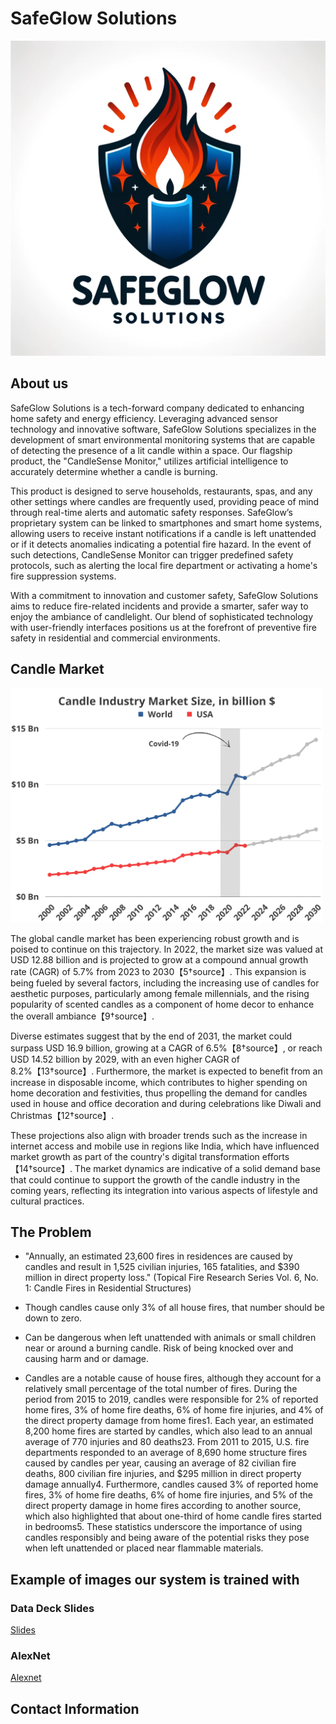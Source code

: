 # SafeGlow Solutions


<img src="safeglow3.png">



## About us

SafeGlow Solutions is a tech-forward company dedicated to enhancing home safety and energy efficiency. Leveraging advanced sensor technology and innovative software, SafeGlow Solutions specializes in the development of smart environmental monitoring systems that are capable of detecting the presence of a lit candle within a space. Our flagship product, the "CandleSense Monitor," utilizes artificial intelligence to accurately determine whether a candle is burning.

This product is designed to serve households, restaurants, spas, and any other settings where candles are frequently used, providing peace of mind through real-time alerts and automatic safety responses. SafeGlow’s proprietary system can be linked to smartphones and smart home systems, allowing users to receive instant notifications if a candle is left unattended or if it detects anomalies indicating a potential fire hazard. In the event of such detections, CandleSense Monitor can trigger predefined safety protocols, such as alerting the local fire department or activating a home's fire suppression systems.

With a commitment to innovation and customer safety, SafeGlow Solutions aims to reduce fire-related incidents and provide a smarter, safer way to enjoy the ambiance of candlelight. Our blend of sophisticated technology with user-friendly interfaces positions us at the forefront of preventive fire safety in residential and commercial environments.

## Candle Market

<img src="Candle-Industry-Market-Size-in-billion-.webp" width="500">

The global candle market has been experiencing robust growth and is poised to continue on this trajectory. In 2022, the market size was valued at USD 12.88 billion and is projected to grow at a compound annual growth rate (CAGR) of 5.7% from 2023 to 2030【5†source】. This expansion is being fueled by several factors, including the increasing use of candles for aesthetic purposes, particularly among female millennials, and the rising popularity of scented candles as a component of home decor to enhance the overall ambiance【9†source】.

Diverse estimates suggest that by the end of 2031, the market could surpass USD 16.9 billion, growing at a CAGR of 6.5%【8†source】, or reach USD 14.52 billion by 2029, with an even higher CAGR of 8.2%【13†source】. Furthermore, the market is expected to benefit from an increase in disposable income, which contributes to higher spending on home decoration and festivities, thus propelling the demand for candles used in house and office decoration and during celebrations like Diwali and Christmas【12†source】.

These projections also align with broader trends such as the increase in internet access and mobile use in regions like India, which have influenced market growth as part of the country's digital transformation efforts【14†source】. The market dynamics are indicative of a solid demand base that could continue to support the growth of the candle industry in the coming years, reflecting its integration into various aspects of lifestyle and cultural practices.

## The Problem

- "Annually, an estimated 23,600 fires in residences are caused by candles and result in 1,525 civilian injuries, 165 fatalities, and $390 million in direct property loss." (Topical Fire Research Series Vol. 6, No. 1: Candle Fires in Residential Structures)

- Though candles cause only 3% of all house fires, that number should be down to zero.

- Can be dangerous when left unattended with animals or small children near or around a burning candle. Risk of being knocked over and causing harm and or damage.

- Candles are a notable cause of house fires, although they account for a relatively small percentage of the total number of fires. During the period from 2015 to 2019, candles were responsible for 2% of reported home fires, 3% of home fire deaths, 6% of home fire injuries, and 4% of the direct property damage from home fires​1​. Each year, an estimated 8,200 home fires are started by candles, which also lead to an annual average of 770 injuries and 80 deaths​2​​3​. From 2011 to 2015, U.S. fire departments responded to an average of 8,690 home structure fires caused by candles per year, causing an average of 82 civilian fire deaths, 800 civilian fire injuries, and $295 million in direct property damage annually​4​. Furthermore, candles caused 3% of reported home fires, 3% of home fire deaths, 6% of home fire injuries, and 5% of the direct property damage in home fires according to another source, which also highlighted that about one-third of home candle fires started in bedrooms​5​. These statistics underscore the importance of using candles responsibly and being aware of the potential risks they pose when left unattended or placed near flammable materials.

## Example of images our system is trained with



### Data Deck Slides

[Slides](https://docs.google.com/presentation/d/1CZP8NtDrugxVmTx-0QAKVzlozOlF40R57d0yPbNvsCk/edit?usp=sharing)

### AlexNet

[Alexnet](https://colab.research.google.com/drive/1k2DbZNns2Mcn0VL2yIxZh8zxRvDX_w6M?usp=sharing)

## Contact Information


